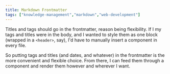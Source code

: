 ```yaml
---
title: Markdown Frontmatter
tags: ["knowledge-management","markdown","web-development"]
---
```


Titles and tags should go in the frontmatter, reason being flexibility. If I my tags and titles were in the body, and I wanted to style them as one block (wrapped in a `<header>`, say), I'd have to manually insert a component in every file.

So putting tags and titles (and dates, and whatever) in the frontmatter is the more convenient and flexible choice. From there, I can feed them through a component and render them however and wherever I want.
